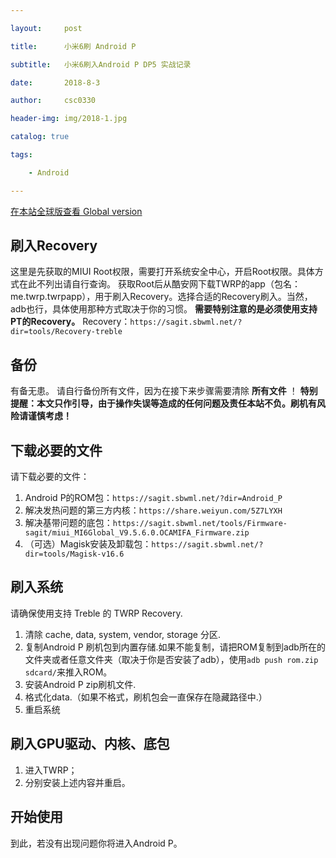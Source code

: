 ```yaml
---

layout:     post

title:      小米6刷 Android P

subtitle:   小米6刷入Android P DP5 实战记录

date:       2018-8-3

author:     csc0330

header-img: img/2018-1.jpg

catalog: true

tags:

    - Android

---
```

[在本站全球版查看 Global version](http://global.scchan.com/2018/08/18-8-36android-p.html)
## 刷入Recovery ##
这里是先获取的MIUI Root权限，需要打开系统安全中心，开启Root权限。具体方式在此不列出请自行查询。
获取Root后从酷安网下载TWRP的app（包名：me.twrp.twrpapp），用于刷入Recovery。选择合适的Recovery刷入。当然，adb也行，具体使用那种方式取决于你的习惯。
**需要特别注意的是必须使用支持PT的Recovery。**
Recovery：`https://sagit.sbwml.net/?dir=tools/Recovery-treble`

## 备份 ##
有备无患。
请自行备份所有文件，因为在接下来步骤需要清除 **所有文件** ！
**特别提醒：本文只作引导，由于操作失误等造成的任何问题及责任本站不负。刷机有风险请谨慎考虑！**

## 下载必要的文件 ##
请下载必要的文件：
1. Android P的ROM包：`https://sagit.sbwml.net/?dir=Android_P`
2. 解决发热问题的第三方内核：`https://share.weiyun.com/5Z7LYXH`
3. 解决基带问题的底包：`https://sagit.sbwml.net/tools/Firmware-sagit/miui_MI6Global_V9.5.6.0.OCAMIFA_Firmware.zip`
4. （可选）Magisk安装及卸载包：`https://sagit.sbwml.net/?dir=tools/Magisk-v16.6`

## 刷入系统 ##
请确保使用支持 Treble 的 TWRP Recovery.
1. 清除 cache, data, system, vendor, storage 分区.
2. 复制Android P 刷机包到内置存储.如果不能复制，请把ROM复制到adb所在的文件夹或者任意文件夹（取决于你是否安装了adb），使用`adb push rom.zip sdcard/`来推入ROM。
3. 安装Android P zip刷机文件.
4. 格式化data.（如果不格式，刷机包会一直保存在隐藏路径中.）
5. 重启系统

## 刷入GPU驱动、内核、底包 ##
1. 进入TWRP；
2. 分别安装上述内容并重启。

## 开始使用 ##
到此，若没有出现问题你将进入Android P。
